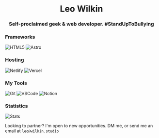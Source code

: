 <h1 align="center">Leo Wilkin</h1>

<h3 align="center">Self-proclaimed geek & web developer. #StandUpToBullying</h3>

### Frameworks
![HTML5](https://img.shields.io/badge/html5-000000?style=for-the-badge&logo=html5)
![Astro](https://img.shields.io/badge/astro-000000?style=for-the-badge&logo=astro)
### Hosting
![Netlify](https://img.shields.io/badge/Netlify-000000?style=for-the-badge&logo=netlify)
![Vercel](https://img.shields.io/badge/Vercel-000000?style=for-the-badge&logo=vercel)
### My Tools
![Git](https://img.shields.io/badge/GIT-000000?style=for-the-badge&logo=git)
![VSCode](https://img.shields.io/badge/Visual_Studio_Code-000000?style=for-the-badge&logo=visual%20studio%20code&logoColor=005BA4)
![Notion](https://img.shields.io/badge/Notion-000000?style=for-the-badge&logo=notion)
### Statistics
![Stats](https://github-readme-stats.vercel.app/api?username=leowilkin\&show_icons=true\&theme=dark#)

Looking to partner? I'm open to new opportunities. DM me, or send me an email at `leo@wilkin.studio`
